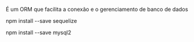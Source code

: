 É um ORM que facilita a conexão e o gerenciamento de banco de dados

npm install --save sequelize

npm install --save mysql2

